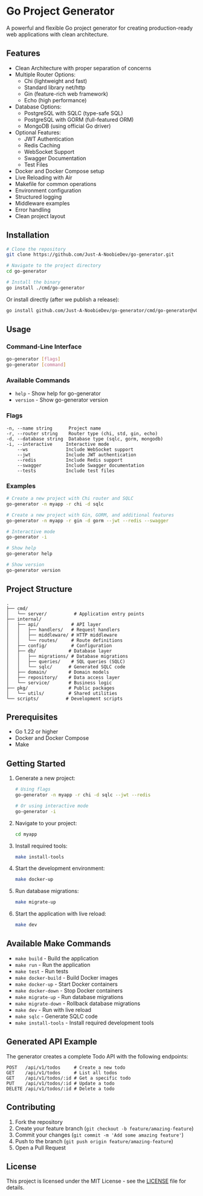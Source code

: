 # Go Project Generator

A powerful and flexible Go project generator for creating production-ready web applications with clean architecture.

## Features

- Clean Architecture with proper separation of concerns
- Multiple Router Options:
  - Chi (lightweight and fast)
  - Standard library net/http
  - Gin (feature-rich web framework)
  - Echo (high performance)
- Database Options:
  - PostgreSQL with SQLC (type-safe SQL)
  - PostgreSQL with GORM (full-featured ORM)
  - MongoDB (using official Go driver)
- Optional Features:
  - JWT Authentication
  - Redis Caching
  - WebSocket Support
  - Swagger Documentation
  - Test Files
- Docker and Docker Compose setup
- Live Reloading with Air
- Makefile for common operations
- Environment configuration
- Structured logging
- Middleware examples
- Error handling
- Clean project layout

## Installation

```bash
# Clone the repository
git clone https://github.com/Just-A-NoobieDev/go-generator.git

# Navigate to the project directory
cd go-generator

# Install the binary
go install ./cmd/go-generator
```

Or install directly (after we publish a release):

```bash
go install github.com/Just-A-NoobieDev/go-generator/cmd/go-generator@v0.1.0
```

## Usage

### Command-Line Interface

```bash
go-generator [flags]
go-generator [command]
```

### Available Commands

- `help` - Show help for go-generator
- `version` - Show go-generator version

### Flags

```
-n, --name string      Project name
-r, --router string    Router type (chi, std, gin, echo)
-d, --database string  Database type (sqlc, gorm, mongodb)
-i, --interactive     Interactive mode
    --ws              Include WebSocket support
    --jwt             Include JWT authentication
    --redis           Include Redis support
    --swagger         Include Swagger documentation
    --tests           Include test files
```

### Examples

```bash
# Create a new project with Chi router and SQLC
go-generator -n myapp -r chi -d sqlc

# Create a new project with Gin, GORM, and additional features
go-generator -n myapp -r gin -d gorm --jwt --redis --swagger

# Interactive mode
go-generator -i

# Show help
go-generator help

# Show version
go-generator version
```

## Project Structure

```
.
├── cmd/
│   └── server/          # Application entry points
├── internal/
│   ├── api/            # API layer
│   │   ├── handlers/   # Request handlers
│   │   ├── middleware/ # HTTP middleware
│   │   └── routes/     # Route definitions
│   ├── config/         # Configuration
│   ├── db/            # Database layer
│   │   ├── migrations/ # Database migrations
│   │   ├── queries/    # SQL queries (SQLC)
│   │   └── sqlc/      # Generated SQLC code
│   ├── domain/        # Domain models
│   ├── repository/    # Data access layer
│   └── service/       # Business logic
├── pkg/               # Public packages
│   └── utils/         # Shared utilities
└── scripts/          # Development scripts
```

## Prerequisites

- Go 1.22 or higher
- Docker and Docker Compose
- Make

## Getting Started

1. Generate a new project:

   ```bash
   # Using flags
   go-generator -n myapp -r chi -d sqlc --jwt --redis

   # Or using interactive mode
   go-generator -i
   ```

2. Navigate to your project:

   ```bash
   cd myapp
   ```

3. Install required tools:

   ```bash
   make install-tools
   ```

4. Start the development environment:

   ```bash
   make docker-up
   ```

5. Run database migrations:

   ```bash
   make migrate-up
   ```

6. Start the application with live reload:
   ```bash
   make dev
   ```

## Available Make Commands

- `make build` - Build the application
- `make run` - Run the application
- `make test` - Run tests
- `make docker-build` - Build Docker images
- `make docker-up` - Start Docker containers
- `make docker-down` - Stop Docker containers
- `make migrate-up` - Run database migrations
- `make migrate-down` - Rollback database migrations
- `make dev` - Run with live reload
- `make sqlc` - Generate SQLC code
- `make install-tools` - Install required development tools

## Generated API Example

The generator creates a complete Todo API with the following endpoints:

```
POST   /api/v1/todos     # Create a new todo
GET    /api/v1/todos     # List all todos
GET    /api/v1/todos/:id # Get a specific todo
PUT    /api/v1/todos/:id # Update a todo
DELETE /api/v1/todos/:id # Delete a todo
```

## Contributing

1. Fork the repository
2. Create your feature branch (`git checkout -b feature/amazing-feature`)
3. Commit your changes (`git commit -m 'Add some amazing feature'`)
4. Push to the branch (`git push origin feature/amazing-feature`)
5. Open a Pull Request

## License

This project is licensed under the MIT License - see the [LICENSE](LICENSE) file for details.
